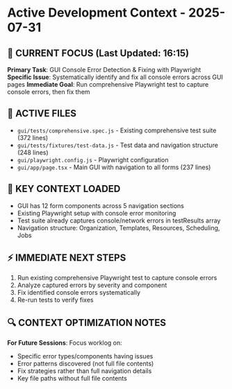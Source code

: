 # Active Development Context - 2025-07-31

## 🎯 CURRENT FOCUS (Last Updated: 16:15)
**Primary Task**: GUI Console Error Detection & Fixing with Playwright
**Specific Issue**: Systematically identify and fix all console errors across GUI pages
**Immediate Goal**: Run comprehensive Playwright test to capture console errors, then fix them

## 🔧 ACTIVE FILES
- `gui/tests/comprehensive.spec.js` - Existing comprehensive test suite (372 lines)
- `gui/tests/fixtures/test-data.js` - Test data and navigation structure (248 lines)
- `gui/playwright.config.js` - Playwright configuration
- `gui/app/page.tsx` - Main GUI with navigation to all forms (237 lines)

## 🚨 KEY CONTEXT LOADED
- GUI has 12 form components across 5 navigation sections
- Existing Playwright setup with console error monitoring
- Test suite already captures console/network errors in testResults array
- Navigation structure: Organization, Templates, Resources, Scheduling, Jobs

## ⚡ IMMEDIATE NEXT STEPS
1. Run existing comprehensive Playwright test to capture console errors
2. Analyze captured errors by severity and component
3. Fix identified console errors systematically
4. Re-run tests to verify fixes

## 🔍 CONTEXT OPTIMIZATION NOTES
**For Future Sessions**: Focus worklog on:
- Specific error types/components having issues
- Error patterns discovered (not full file contents)
- Fix strategies rather than full navigation details
- Key file paths without full file contents